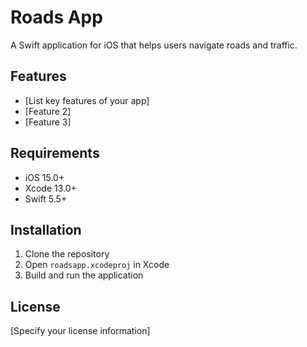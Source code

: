# Roads App

A Swift application for iOS that helps users navigate roads and traffic.

## Features

- [List key features of your app]
- [Feature 2]
- [Feature 3]

## Requirements

- iOS 15.0+
- Xcode 13.0+
- Swift 5.5+

## Installation

1. Clone the repository
2. Open `roadsapp.xcodeproj` in Xcode
3. Build and run the application

## License

[Specify your license information]
